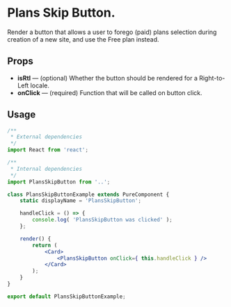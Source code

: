 # Plans Skip Button.

Render a button that allows a user to forego (paid) plans selection during creation of a new site, and use the Free plan instead.

## Props 

* **isRtl** — (optional) Whether the button should be rendered for a Right-to-Left locale.
* **onClick** — (required) Function that will be called on button click.

## Usage

```jsx
/**
 * External dependencies
 */
import React from 'react';

/**
 * Internal dependencies
 */
import PlansSkipButton from '..';

class PlansSkipButtonExample extends PureComponent {
	static displayName = 'PlansSkipButton';

	handleClick = () => {
		console.log( 'PlansSkipButton was clicked' );
	};

	render() {
		return (
			<Card>
				<PlansSkipButton onClick={ this.handleClick } />
			</Card>
		);
	}
}

export default PlansSkipButtonExample;
```